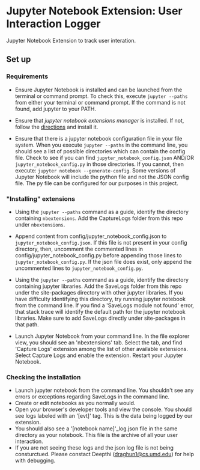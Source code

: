 # Jupyter Notebook Extension: User Interaction Logger

Jupyter Notebook Extension to track user interation. 

## Set up

### Requirements

-   Ensure Jupyter Notebook is installed and can be launched from the terminal or command prompt. 
    To check this, execute ```jupyter --paths``` from either your terminal or command prompt. If the command is not found, add
    jupyter to your PATH. 

-   Ensure that *jupyter notebook extensions manager* is installed.
    If not, follow the [directions](https://jupyter-contrib-nbextensions.readthedocs.io/en/latest/install.html) and install it. 

-   Ensure that there is a jupyter notebook configuration file in your file system. When you execute ```jupyter --paths``` in the 
    command line, you should see a list of possible directories which can contain the config file. Check to see if you can find
    ```jupyter_notebook_config.json``` AND/OR ```jupyter_notebook_config.py``` in those directories. If you cannot, then execute: ```jupyter notebook --generate-config```. Some versions of Jupyter Notebook will include the python file and not the JSON config file. The py file can be configured
    for our purposes in this project. 

### "Installing" extensions

-   Using the ```jupyter --paths``` command as a guide, identify the directory containing ```nbextensions```. Add the CaptureLogs folder from this
    repo under ```nbextensions```.

-   Append content from config/jupyter_notebook_config.json to ```jupyter_notebook_config.json```. If this file is not present in your config directory,
    then, uncomment the commented lines in config/jupyter_notebook_config.py before appending those lines to ```jupyter_notebook_config.py```. If the json
    file does exist, only append the uncommented lines to ```jupyter_notebook_config.py```. 

-   Using the ```jupyter --paths``` command as a guide, identify the directory containing jupyter libraries. Add the SaveLogs folder from this repo under 
    the site-packages directory with other jupyter libraries. If you have difficulty identifying this directory, try running jupyter notebook from 
    the command line. If you find a 'SaveLogs module not found' error, that stack trace will identify the default path for the jupyter notebook libraries. 
    Make sure to add SaveLogs directly under site-packages in that path. 

-   Launch Jupyter Notebook from your command line. In the file explorer view, you should see an 'nbextensions' tab. Select the tab, and
    find 'Capture Logs' extension among the list of other available extensions. Select Capture Logs and enable the extension. Restart your
    Jupyter Notebook. 

### Checking the installation

-   Launch jupyter notebook from the command line. You shouldn't see any errors or exceptions regarding SaveLogs in the command line. 
-   Create or edit notebooks as you normally would. 
-   Open your browser's developer tools and view the console. You should see logs labeled with an '[evt]' tag. This is the data being logged
    by our extension.
-   You should also see a '[notebook name]'_log.json file in the same directory as your notebook. This file is the archive of all your user interaction. 
-   If you are not seeing these logs and the json log file is not being consturctued. Please constact Deepthi (draghun1@cs.umd.edu) for help with
    debugging.